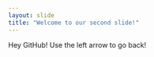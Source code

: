 ```yaml
---
layout: slide
title: "Welcome to our second slide!"
---
```

Hey GitHub!
Use the left arrow to go back!
